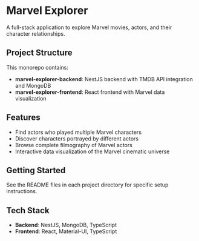 # Marvel Explorer

A full-stack application to explore Marvel movies, actors, and their character relationships.

## Project Structure

This monorepo contains:

- **marvel-explorer-backend**: NestJS backend with TMDB API integration and MongoDB
- **marvel-explorer-frontend**: React frontend with Marvel data visualization

## Features

- Find actors who played multiple Marvel characters
- Discover characters portrayed by different actors
- Browse complete filmography of Marvel actors
- Interactive data visualization of the Marvel cinematic universe

## Getting Started

See the README files in each project directory for specific setup instructions.

## Tech Stack

- **Backend**: NestJS, MongoDB, TypeScript
- **Frontend**: React, Material-UI, TypeScript

